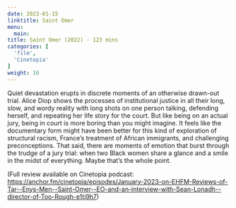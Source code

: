 ```yaml
---
date: 2023-01-15
linktitle: Saint Omer
menu:
  main:
title: Saint Omer (2022) - 123 mins
categories: [
  'film',
  'Cinetopia'
]
weight: 10
---
```


Quiet devastation erupts in discrete moments of an otherwise drawn-out trial. Alice Diop shows the processes of institutional justice in all their long, slow, and wordy reality with long shots on one person talking, defending herself, and repeating her life story for the court. But like being on an actual jury, being in court is more boring than you might imagine. It feels like the documentary form might have been better for this kind of exploration of structural racism, France’s treatment of African immigrants, and challenging preconceptions. That said, there are moments of emotion that burst through the trudge of a jury trial: when two Black women share a glance and a smile in the midst of everything. Maybe that’s the whole point.

(Full review available on Cinetopia podcast: https://anchor.fm/cinetopia/episodes/January-2023-on-EHFM-Reviews-of-Tar--Enys-Men--Saint-Omer--EO-and-an-interview-with-Sean-Lonadh--director-of-Too-Rough-e1tj9h7)